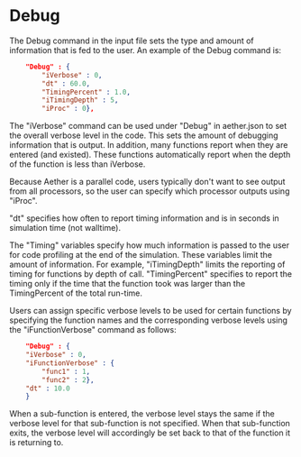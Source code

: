 # Debug

The Debug command in the input file sets the type and amount of
information that is fed to the user. An example of the Debug command
is:

```json
    "Debug" : {
        "iVerbose" : 0,
        "dt" : 60.0,
        "TimingPercent" : 1.0,
        "iTimingDepth" : 5,
        "iProc" : 0},
```

The "iVerbose" command can be used under "Debug" in aether.json to set
the overall verbose level in the code.  This sets the amount of
debugging information that is output.  In addition, many functions
report when they are entered (and existed).  These functions
automatically report when the depth of the function is less than
iVerbose.

Because Aether is a parallel code, users typically don't want to see
output from all processors, so the user can specify which processor
outputs using "iProc".

"dt" specifies how often to report timing information and is in
seconds in simulation time (not walltime).

The "Timing" variables specify how much information is passed to the
user for code profiling at the end of the simulation.  These variables
limit the amount of information.  For example, "iTimingDepth" limits
the reporting of timing for functions by depth of call.
"TimingPercent" specifies to report the timing only if the time that
the function took was larger than the TimingPercent of the total
run-time.

Users can assign specific verbose levels to be used for
certain functions by specifying the function names and the
corresponding verbose levels using the "iFunctionVerbose" command as
follows:

```json
    "Debug" : {
    "iVerbose" : 0,
    "iFunctionVerbose" : {
        "func1" : 1,
        "func2" : 2},
    "dt" : 10.0
    }
```

When a sub-function is entered, the verbose level stays the same if
the verbose level for that sub-function is not specified. When that
sub-function exits, the verbose level will accordingly be set back to
that of the function it is returning to.
